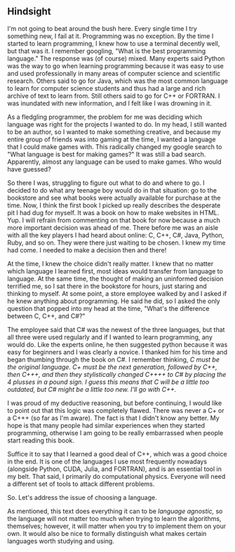 ## Hindsight

I'm not going to beat around the bush here. Every single time I try something new, I fail at it. Programming was no exception. By the time I started to learn programming, I knew how to use a terminal decently well, but that was it. I remember googling, "What is the best programming language." The response was (of course) mixed. Many experts said Python was the way to go when learning programming because it was easy to use and used professionally in many areas of computer science and scientific research. Others said to go for Java, which was the most common language to learn for computer science students and thus had a large and rich archive of text to learn from. Still others said to go for C++ or FORTRAN. I was inundated with new information, and I felt like I was drowning in it. 

As a fledgling programmer, the problem for me was deciding which language was right for the projects I wanted to do. In my head, I still wanted to be an author, so I wanted to make something creative, and because my entire group of friends was into gaming at the time, I wanted a language that I could make games with. This radically changed my google search to "What language is best for making games?" It was still a bad search. Apparently, almost any language can be used to make games. Who would have guessed? 

So there I was, struggling to figure out what to do and where to go. I decided to do what any teenage boy would do in that situation: go to the bookstore and see what books were actually available for purchase at the time. Now, I think the first book I picked up really describes the desperate pit I had dug for myself. It was a book on how to make websites in HTML. Yup. I will refrain from commenting on that book for now because a much more important decision was ahead of me. There before me was an aisle with all the key players I had heard about online: C, C++, C#, Java, Python, Ruby, and so on. They were there just waiting to be chosen. I knew my time had come. I needed to make a decision then and there!

At the time, I knew the choice didn't really matter. I knew that no matter which language I learned first, most ideas would transfer from language to language. At the same time, the thought of making an uninformed decision terrified me, so I sat there in the bookstore for hours, just staring and thinking to myself. At some point, a store employee walked by and I asked if he knew anything about programming. He said he did, so I asked the only question that popped into my head at the time, "What's the difference between C, C++, and C#?" 

The employee said that C# was the newest of the three languages, but that all three were used regularly and if I wanted to learn programming, any would do. Like the experts online, he then suggested python because it was easy for beginners and I was clearly a novice. I thanked him for his time and began thumbing through the book on C#. I remember thinking, *C must be the original language. C+ must be the next generation, followed by C++, then C+++, and then they stylistically changed C++++ to C# by placing the 4 plusses in a pound sign. I guess this means that C will be a little too outdated, but C# might be a little too new. I'll go with C++.*

I was proud of my deductive reasoning, but before continuing, I would like to point out that this logic was completely flawed. There was never a C+ or a C+++ (so far as I'm aware). The fact is that I didn't know any better. My hope is that many people had similar experiences when they started programming, otherwise I am going to be really embarrassed when people start reading this book.

Suffice it to say that I learned a good deal of C++, which was a good choice in the end. It is one of the languages I use most frequently nowadays (alongside Python, CUDA, Julia, and FORTRAN), and is an essential tool in my belt. That said, I primarily do computational physics. Everyone will need a different set of tools to attack different problems. 

So. Let's address the issue of choosing a language.

As mentioned, this text does everything it can to be *language agnostic,* so the language will not matter too much when trying to learn the algorithms, themselves; however, it will matter when you try to implement them on your own. It would also be nice to formally distinguish what makes certain languages worth studying and using.


